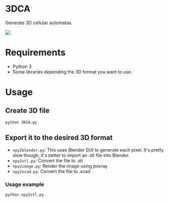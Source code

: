 # 3DCA

Generate 3D cellular automatas.

![]("lecture_1/3D/sample.jpeg")

# Requirements

- Python 3
- Some libraries depending the 3D format you want to use. 

# Usage

## Create 3D file

```
python 3DCA.py
```

## Export it to the desired 3D format


- `npy2blender.py`: This uses Blender GUI to generate each pixel. It's pretty slow though, it's better to import an .stl file into Blender.
- `npy2stl.py`: Convert the file to .stl
- `npy2image.py`: Render the image using povray
- `npy2scad.py`: Convert the file to .scad

### Usage example

```
python npy2stl.py
```